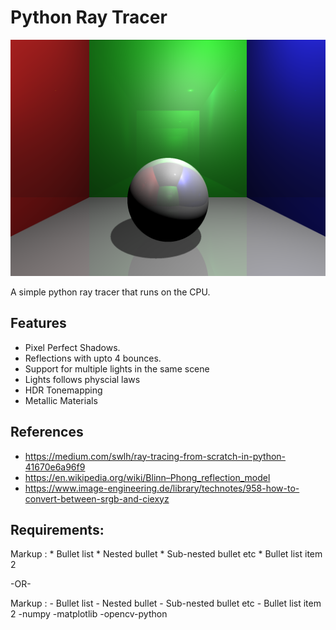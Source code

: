 # Python Ray Tracer

![example render](assets/readme/render.png)

A simple python ray tracer that runs on the CPU.

## Features
 
- Pixel Perfect Shadows.
- Reflections with upto 4 bounces.
- Support for multiple lights in the same scene
- Lights follows physcial laws
- HDR Tonemapping
- Metallic Materials

## References

- https://medium.com/swlh/ray-tracing-from-scratch-in-python-41670e6a96f9
- https://en.wikipedia.org/wiki/Blinn–Phong_reflection_model
- https://www.image-engineering.de/library/technotes/958-how-to-convert-between-srgb-and-ciexyz

## Requirements:
 Markup : * Bullet list
              * Nested bullet
                  * Sub-nested bullet etc
          * Bullet list item 2

-OR-

 Markup : - Bullet list
              - Nested bullet
                  - Sub-nested bullet etc
          - Bullet list item 2 
-numpy
-matplotlib
-opencv-python

